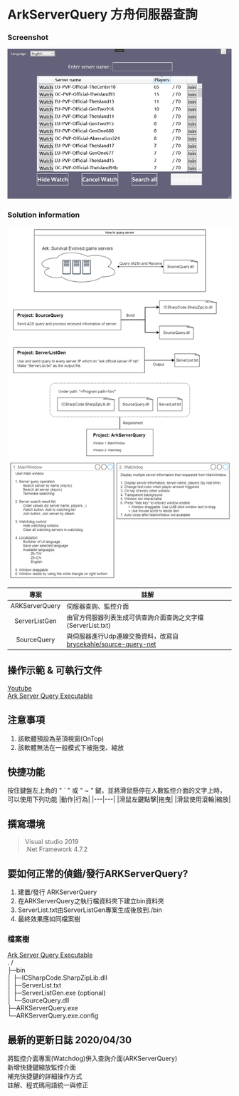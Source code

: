 # ArkServerQuery 方舟伺服器查詢
### Screenshot
![Executing screenshot](/img/program_execute_window.PNG)  

### Solution information
![Solution description image](/img/ArkServerQueryProjectGraph.png)  

|專案|註解|
|:-------------:|-------------|
|ARKServerQuery|伺服器查詢、監控介面|
|ServerListGen|由官方伺服器列表生成可供查詢介面查詢之文字檔(ServerList.txt)|
|SourceQuery|與伺服器進行Udp連線交換資料，改寫自 [brycekahle/source-query-net](https://github.com/brycekahle/source-query-net/)|


## 操作示範 & 可執行文件
[Youtube](https://youtu.be/AJW6x247SUI)  
[Ark Server Query Executable](https://github.com/reina42689/ARK-server-query-executable)  

## 注意事項
1. 該軟體預設為至頂視窗(OnTop)
2. 該軟體無法在一般模式下被拖曳、縮放

## 快捷功能
按住鍵盤左上角的 " ` " 或 " ~ " 鍵，並將滑鼠懸停在人數監控介面的文字上時，可以使用下列功能
|動作|行為|
|---|---|
|滑鼠左鍵點擊|拖曳|
|滑鼠使用滾輪|縮放|

## 撰寫環境
> Visual studio 2019  
> .Net Framework 4.7.2


## 要如何正常的偵錯/發行ARKServerQuery?
1. 建置/發行 ARKServerQuery  
2. 在ARKServerQuery之執行檔資料夾下建立bin資料夾  
3. ServerList.txt由ServerListGen專案生成後放到./bin  
4. 最終效果應如同檔案樹  


### 檔案樹
[Ark Server Query Executable](https://github.com/reina42689/ARK-server-query-executable)  
. /  
├─bin  
│ ├─ICSharpCode.SharpZipLib.dll  
│ ├─ServerList.txt  
│ ├─ServerListGen.exe (optional)  
│ └─SourceQuery.dll  
├─ARKServerQuery.exe  
└─ARKServerQuery.exe.config  

  
## 最新的更新日誌 2020/04/30
將監控介面專案(Watchdog)併入查詢介面(ARKServerQuery)  
新增快捷鍵縮放監控介面  
補充快捷鍵的詳細操作方式  
註解、程式碼用語統一與修正


